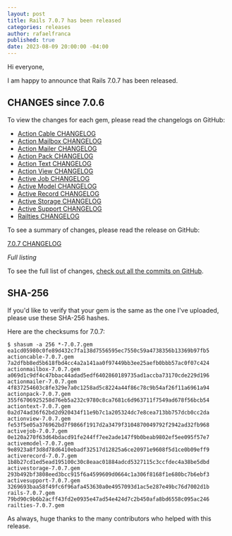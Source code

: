 ```yaml
---
layout: post
title: Rails 7.0.7 has been released
categories: releases
author: rafaelfranca
published: true
date: 2023-08-09 20:00:00 -04:00
---
```


Hi everyone,

I am happy to announce that Rails 7.0.7 has been released.


## CHANGES since 7.0.6

To view the changes for each gem, please read the changelogs on GitHub:
* [Action Cable CHANGELOG](https://github.com/rails/rails/blob/v7.0.7/actioncable/CHANGELOG.md)
* [Action Mailbox CHANGELOG](https://github.com/rails/rails/blob/v7.0.7/actionmailbox/CHANGELOG.md)
* [Action Mailer CHANGELOG](https://github.com/rails/rails/blob/v7.0.7/actionmailer/CHANGELOG.md)
* [Action Pack CHANGELOG](https://github.com/rails/rails/blob/v7.0.7/actionpack/CHANGELOG.md)
* [Action Text CHANGELOG](https://github.com/rails/rails/blob/v7.0.7/actiontext/CHANGELOG.md)
* [Action View CHANGELOG](https://github.com/rails/rails/blob/v7.0.7/actionview/CHANGELOG.md)
* [Active Job CHANGELOG](https://github.com/rails/rails/blob/v7.0.7/activejob/CHANGELOG.md)
* [Active Model CHANGELOG](https://github.com/rails/rails/blob/v7.0.7/activemodel/CHANGELOG.md)
* [Active Record CHANGELOG](https://github.com/rails/rails/blob/v7.0.7/activerecord/CHANGELOG.md)
* [Active Storage CHANGELOG](https://github.com/rails/rails/blob/v7.0.7/activestorage/CHANGELOG.md)
* [Active Support CHANGELOG](https://github.com/rails/rails/blob/v7.0.7/activesupport/CHANGELOG.md)
* [Railties CHANGELOG](https://github.com/rails/rails/blob/v7.0.7/railties/CHANGELOG.md)

To see a summary of changes, please read the release on GitHub:

[7.0.7 CHANGELOG](https://github.com/rails/rails/releases/tag/v7.0.7)

*Full listing*

To see the full list of changes, [check out all the commits on
GitHub](https://github.com/rails/rails/compare/v7.0.6...v7.0.7).

## SHA-256

If you'd like to verify that your gem is the same as the one I've uploaded,
please use these SHA-256 hashes.

Here are the checksums for 7.0.7:

```
$ shasum -a 256 *-7.0.7.gem
ea1cd05980c0fe89d432c7fa138d7556595ec7550c59a4738356b13369b97fb5  actioncable-7.0.7.gem
7a2dfbb8ed5b618fbd4cc4a2a141aa0f97449bb3ee25aefb0bbb57ac0f07c424  actionmailbox-7.0.7.gem
a069d1c9df4c47bbac44adad5edf6402860189735ad1accba73170cde229d196  actionmailer-7.0.7.gem
4f837254603c8fe329e7a0c1258ad5c8224a44f86c78c9b54af26f11a6961a94  actionpack-7.0.7.gem
355f6706925258d76eb5a232c9780c8ca7681c6d963711f7549ad678f56bcb54  actiontext-7.0.7.gem
0a2d74ad36f62bd2d920434f11e9b7c1a205324dc7e8cea713bb757dcb0cc2da  actionview-7.0.7.gem
fe53f5e05a376962bd7f9866f1917d2a3479f3104870049792f2942ad32fb968  activejob-7.0.7.gem
0e120a270f63d64bdacd91fe244ff7ee2ade147f9b0beab9802ef5ee095f57e7  activemodel-7.0.7.gem
9e8923a8f3d8d78d6410ebadf32517d12825a6ce20971e9608f5d1ce0b09eff9  activerecord-7.0.7.gem
1b8b27cd1ed5ead195100c30c8eaac01884adcd5327115c3ccfdec4a38be5dbd  activestorage-7.0.7.gem
293b492bf3808eed3bcc915f6a4599609d0664c1a306f8168f1e680bc7b6ebf3  activesupport-7.0.7.gem
3269693baa58f49fc6f96afa453630a0e4957093d1ac5e287e49bc76d7002d1b  rails-7.0.7.gem
79bd90c9b6b2acff43fd2e0935e47ad54e424d7c2b450afa8bd6558c095ac246  railties-7.0.7.gem
```

As always, huge thanks to the many contributors who helped with this release.
